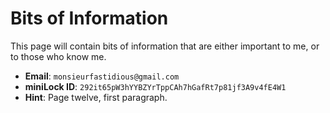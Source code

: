 Bits of Information
=======

This page will contain bits of information that are either important to me, or to those who know me.

* **Email**: `monsieurfastidious@gmail.com`
* **miniLock ID**: `292it65pW3hYYBZYrTppCAh7hGafRt7p81jf3A9v4fE4W1`
* **Hint**: Page twelve, first paragraph.
